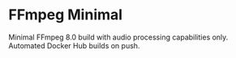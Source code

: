 # FFmpeg Minimal

Minimal FFmpeg 8.0 build with audio processing capabilities only. Automated Docker Hub builds on push.